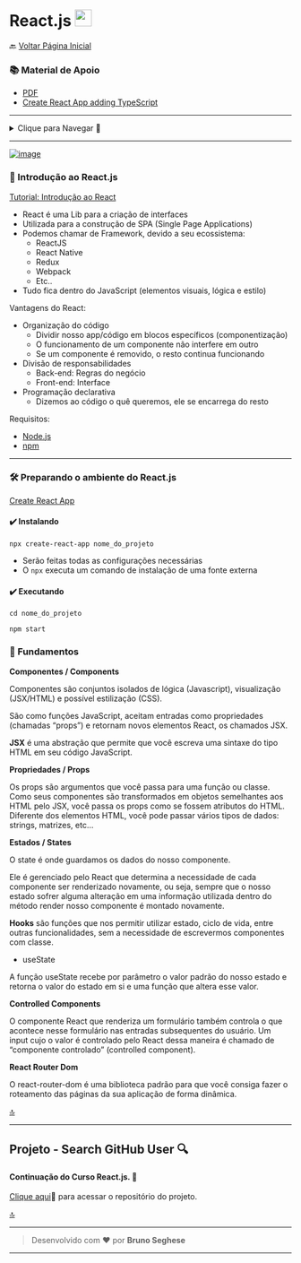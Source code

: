 <h1 id="topo">React.js <img src="https://cdn.jsdelivr.net/gh/devicons/devicon/icons/react/react-original.svg" width="30px"/></h1>

🔙 [Voltar Página Inicial](https://github.com/brseghese/hiring-coders-3-vtex-gama)

<h3> 📚 Material de Apoio</h3>

- [PDF](https://drive.google.com/file/d/15qogIQKXJf7fznQ5-BVDem_IZCPsuZVZ/view)
- [Create React App adding TypeScript](https://create-react-app.dev/docs/adding-typescript/)

---

<details>
<summary>Clique para Navegar 🔽</summary>

- <a href="#0">Introdução ao React.js</a> <br>
- <a href="#1">Preparando o ambiente do React.js</a> <br>
- <a href="#2">Fundamentos</a> <br>
- <a href="#3">Projeto - Search GitHub User</a> <br>

</details>

---

[![image](https://img.shields.io/badge/React-20232A?style=for-the-badge&logo=react&logoColor=61DAFB)](https://pt-br.reactjs.org/)

<h3 id="0">📍​ Introdução ao React.js</h3>

[Tutorial: Introdução ao React](https://pt-br.reactjs.org/tutorial/tutorial.html)

- React é uma Lib para a criação de interfaces
- Utilizada para a construção de SPA (Single Page Applications)
- Podemos chamar de Framework, devido a seu ecossistema:
  - ReactJS
  - React Native
  - Redux
  - Webpack
  - Etc..
- Tudo fica dentro do JavaScript (elementos visuais, lógica e estilo)

Vantagens do React:

- Organização do código
  - Dividir nosso app/código em blocos específicos (componentização)
  - O funcionamento de um componente não interfere em outro
  - Se um componente é removido, o resto continua funcionando
- Divisão de responsabilidades
  - Back-end: Regras do negócio
  - Front-end: Interface
- Programação declarativa
  - Dizemos ao código o quê queremos, ele se encarrega do resto

Requisitos:

- [Node.js](https://nodejs.org/en/)
- [npm](https://www.npmjs.com/)

---

<h3 id="1">🛠️​ Preparando o ambiente do React.js</h3>

[Create React App](https://create-react-app.dev/)

#### ✔️ Instalando

```
npx create-react-app nome_do_projeto
```

- Serão feitas todas as configurações necessárias
- O `npx` executa um comando de instalação de uma fonte externa

#### ✔️ Executando

```
cd nome_do_projeto
```

```
npm start
```

<h3 id="2">📘 Fundamentos</h3>

**Componentes / Components**

Componentes são conjuntos isolados de lógica (Javascript), visualização (JSX/HTML) e possível estilização (CSS).

São como funções JavaScript, aceitam entradas como propriedades (chamadas “props”) e retornam novos elementos React, os chamados JSX.

**JSX** é uma abstração que permite que você escreva uma sintaxe do tipo HTML em seu código JavaScript.

**Propriedades / Props**

Os props são argumentos que você passa para uma função ou classe. Como seus componentes são transformados em objetos semelhantes aos HTML pelo JSX, você passa os props como se fossem atributos do HTML. Diferente dos elementos HTML, você pode passar vários tipos de dados: strings, matrizes, etc...

**Estados / States**

O state é onde guardamos os dados do nosso componente.

Ele é gerenciado pelo React que determina a necessidade de cada componente ser renderizado novamente, ou seja, sempre que o nosso estado sofrer alguma alteração em uma informação utilizada dentro do método render nosso componente é montado novamente.

**Hooks** são funções que nos permitir utilizar estado, ciclo de vida, entre outras funcionalidades, sem a necessidade de escrevermos componentes com classe.

- useState

A função useState recebe por parâmetro o valor padrão do nosso estado e retorna o valor do estado em si e uma função que altera esse valor.

**Controlled Components**

O componente React que renderiza um formulário também controla o que acontece nesse formulário nas entradas subsequentes do usuário. Um input cujo o valor é controlado pelo React dessa maneira é chamado de “componente controlado” (controlled component).

**React Router Dom**

O react-router-dom é uma biblioteca padrão para que você consiga fazer o roteamento das páginas da sua aplicação de forma dinâmica.

<a href="#topo">🔝</a>

---

<h2 id="3"> Projeto - Search GitHub User 🔍​ </h2>

#### Continuação do Curso React.js. 🚀

[Clique aqui](https://github.com/brseghese/hc3-search-github-user)🔗 para acessar o repositório do projeto.

<a href="#topo">🔝</a>

---

> Desenvolvido com ❤️ por **Bruno Seghese**

---
